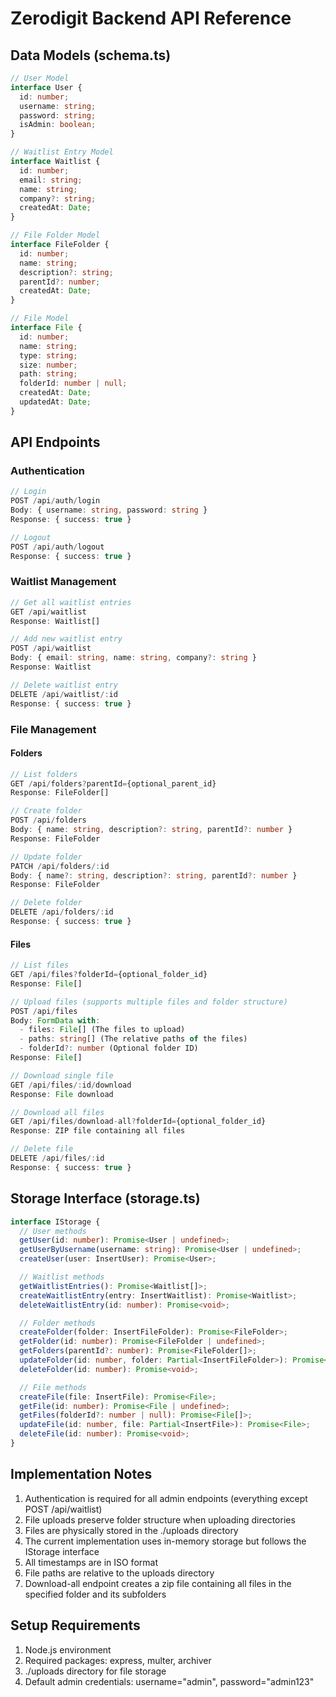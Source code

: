 # Zerodigit Backend API Reference

## Data Models (schema.ts)
```typescript
// User Model
interface User {
  id: number;
  username: string;
  password: string;
  isAdmin: boolean;
}

// Waitlist Entry Model
interface Waitlist {
  id: number;
  email: string;
  name: string;
  company?: string;
  createdAt: Date;
}

// File Folder Model
interface FileFolder {
  id: number;
  name: string;
  description?: string;
  parentId?: number;
  createdAt: Date;
}

// File Model
interface File {
  id: number;
  name: string;
  type: string;
  size: number;
  path: string;
  folderId: number | null;
  createdAt: Date;
  updatedAt: Date;
}
```

## API Endpoints

### Authentication
```typescript
// Login
POST /api/auth/login
Body: { username: string, password: string }
Response: { success: true }

// Logout
POST /api/auth/logout
Response: { success: true }
```

### Waitlist Management
```typescript
// Get all waitlist entries
GET /api/waitlist
Response: Waitlist[]

// Add new waitlist entry
POST /api/waitlist
Body: { email: string, name: string, company?: string }
Response: Waitlist

// Delete waitlist entry
DELETE /api/waitlist/:id
Response: { success: true }
```

### File Management

#### Folders
```typescript
// List folders
GET /api/folders?parentId={optional_parent_id}
Response: FileFolder[]

// Create folder
POST /api/folders
Body: { name: string, description?: string, parentId?: number }
Response: FileFolder

// Update folder
PATCH /api/folders/:id
Body: { name?: string, description?: string, parentId?: number }
Response: FileFolder

// Delete folder
DELETE /api/folders/:id
Response: { success: true }
```

#### Files
```typescript
// List files
GET /api/files?folderId={optional_folder_id}
Response: File[]

// Upload files (supports multiple files and folder structure)
POST /api/files
Body: FormData with:
  - files: File[] (The files to upload)
  - paths: string[] (The relative paths of the files)
  - folderId?: number (Optional folder ID)
Response: File[]

// Download single file
GET /api/files/:id/download
Response: File download

// Download all files
GET /api/files/download-all?folderId={optional_folder_id}
Response: ZIP file containing all files

// Delete file
DELETE /api/files/:id
Response: { success: true }
```

## Storage Interface (storage.ts)
```typescript
interface IStorage {
  // User methods
  getUser(id: number): Promise<User | undefined>;
  getUserByUsername(username: string): Promise<User | undefined>;
  createUser(user: InsertUser): Promise<User>;

  // Waitlist methods
  getWaitlistEntries(): Promise<Waitlist[]>;
  createWaitlistEntry(entry: InsertWaitlist): Promise<Waitlist>;
  deleteWaitlistEntry(id: number): Promise<void>;

  // Folder methods
  createFolder(folder: InsertFileFolder): Promise<FileFolder>;
  getFolder(id: number): Promise<FileFolder | undefined>;
  getFolders(parentId?: number): Promise<FileFolder[]>;
  updateFolder(id: number, folder: Partial<InsertFileFolder>): Promise<FileFolder>;
  deleteFolder(id: number): Promise<void>;

  // File methods
  createFile(file: InsertFile): Promise<File>;
  getFile(id: number): Promise<File | undefined>;
  getFiles(folderId?: number | null): Promise<File[]>;
  updateFile(id: number, file: Partial<InsertFile>): Promise<File>;
  deleteFile(id: number): Promise<void>;
}
```

## Implementation Notes

1. Authentication is required for all admin endpoints (everything except POST /api/waitlist)
2. File uploads preserve folder structure when uploading directories
3. Files are physically stored in the ./uploads directory
4. The current implementation uses in-memory storage but follows the IStorage interface
5. All timestamps are in ISO format
6. File paths are relative to the uploads directory
7. Download-all endpoint creates a zip file containing all files in the specified folder and its subfolders

## Setup Requirements

1. Node.js environment
2. Required packages: express, multer, archiver
3. ./uploads directory for file storage
4. Default admin credentials: username="admin", password="admin123"
